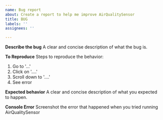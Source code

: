 ```yaml
---
name: Bug report
about: Create a report to help me improve AirQualitySensor
title: BUG
labels: ''
assignees: ''

---
```


**Describe the bug**
A clear and concise description of what the bug is.

**To Reproduce**
Steps to reproduce the behavior:
1. Go to '...'
2. Click on '....'
3. Scroll down to '....'
4. See error

**Expected behavior**
A clear and concise description of what you expected to happen.


**Console Error**
Screenshot the error that happened when you tried running AirQualitySensor
